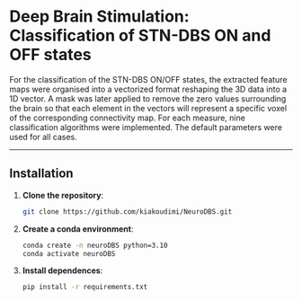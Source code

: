 # Deep Brain Stimulation: Classification of STN-DBS ON and OFF states
For the classification of the STN-DBS ON/OFF states, the extracted feature maps were organised into a vectorized format reshaping the 3D data into a 1D vector. A mask was later applied to remove the zero values surrounding the brain so that each element in the vectors will represent a specific voxel of the corresponding connectivity map. For each measure, nine classification algorithms were implemented. The default parameters were used for all cases.

---

## Installation

1. **Clone the repository**:

   ```bash
   git clone https://github.com/kiakoudimi/NeuroDBS.git

2. **Create a conda environment**:
   ```bash
   conda create -n neuroDBS python=3.10
   conda activate neuroDBS

2. **Install dependences**:
   ```bash
   pip install -r requirements.txt
